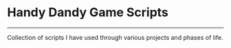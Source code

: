 # Handy Dandy Game Scripts
------

Collection of scripts I have used through various projects and phases of life. 
